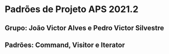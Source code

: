 # Padrões de Projeto APS 2021.2

## Grupo: João Victor Alves e Pedro Victor Silvestre

## Padrões: Command, Visitor e Iterator
